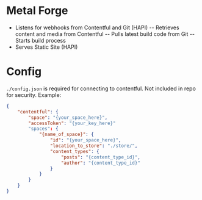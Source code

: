 # Metal Forge

- Listens for webhooks from Contentful and Git (HAPI)
-- Retrieves content and media from Contentful
-- Pulls latest build code from Git
-- Starts build process
- Serves Static Site (HAPI)

# Config
`./config.json` is required for connecting to contentful.  Not included in repo for security.  Example:
```json
{
	"contentful": {
		"space": "{your_space_here}",
		"accessToken": "{your_key_here}"
		"spaces": {
			"{name_of_space}": {
				"id": "{your_space_here}",
				"location_to_store": "./store/",
				"content_types": {
					"posts": "{content_type_id}",
					"author": "{content_type_id}"
				}
			}
		}
	}
}
```